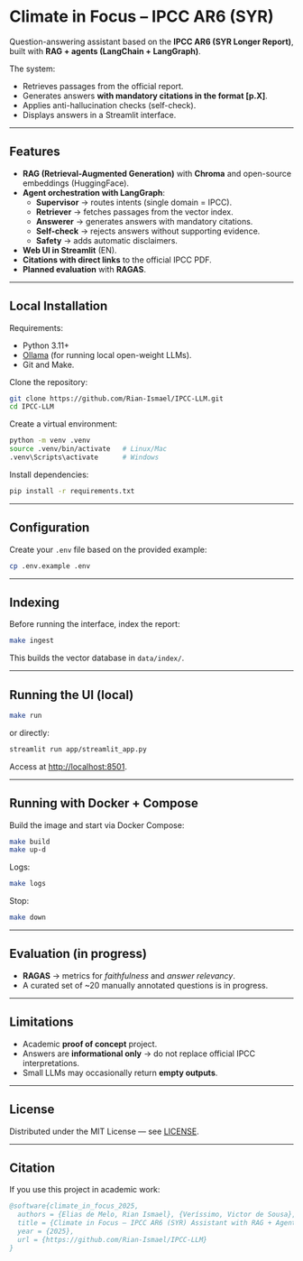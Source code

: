 # Climate in Focus – IPCC AR6 (SYR)

Question-answering assistant based on the **IPCC AR6 (SYR Longer Report)**, built with **RAG + agents (LangChain + LangGraph)**.  

The system:
- Retrieves passages from the official report.  
- Generates answers **with mandatory citations in the format [p.X]**.  
- Applies anti-hallucination checks (self-check).  
- Displays answers in a Streamlit interface.  

---

## Features

- **RAG (Retrieval-Augmented Generation)** with **Chroma** and open-source embeddings (HuggingFace).
- **Agent orchestration with LangGraph**:
  - **Supervisor** → routes intents (single domain = IPCC).
  - **Retriever** → fetches passages from the vector index.
  - **Answerer** → generates answers with mandatory citations.
  - **Self-check** → rejects answers without supporting evidence.
  - **Safety** → adds automatic disclaimers.
- **Web UI in Streamlit** (EN).
- **Citations with direct links** to the official IPCC PDF.
- **Planned evaluation** with **RAGAS**.

---

## Local Installation

Requirements:
- Python 3.11+
- [Ollama](https://ollama.com/) (for running local open-weight LLMs).  
- Git and Make.

Clone the repository:

```bash
git clone https://github.com/Rian-Ismael/IPCC-LLM.git
cd IPCC-LLM
```

Create a virtual environment:

```bash
python -m venv .venv
source .venv/bin/activate   # Linux/Mac
.venv\Scripts\activate      # Windows
```

Install dependencies:

```bash
pip install -r requirements.txt
```

---

## Configuration

Create your `.env` file based on the provided example:

```bash
cp .env.example .env
```

---

## Indexing

Before running the interface, index the report:

```bash
make ingest
```

This builds the vector database in `data/index/`.

---

## Running the UI (local)

```bash
make run
```

or directly:

```bash
streamlit run app/streamlit_app.py
```

Access at [http://localhost:8501](http://localhost:8501).

---

## Running with Docker + Compose

Build the image and start via Docker Compose:

```bash
make build
make up-d
```

Logs:

```bash
make logs
```

Stop:

```bash
make down
```

---

## Evaluation (in progress)

- **RAGAS** → metrics for *faithfulness* and *answer relevancy*.  
- A curated set of ~20 manually annotated questions is in progress.

---

## Limitations

- Academic **proof of concept** project.  
- Answers are **informational only** → do not replace official IPCC interpretations.  
- Small LLMs may occasionally return **empty outputs**.

---

## License

Distributed under the MIT License — see [LICENSE](LICENSE).

---

## Citation

If you use this project in academic work:

```bibtex
@software{climate_in_focus_2025,
  authors = {Elias de Melo, Rian Ismael}, {Veríssimo, Victor de Sousa},
  title = {Climate in Focus – IPCC AR6 (SYR) Assistant with RAG + Agents},
  year = {2025},
  url = {https://github.com/Rian-Ismael/IPCC-LLM}
}
```
